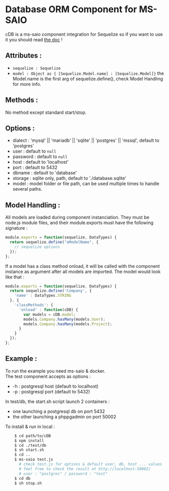 Database ORM Component for MS-SAIO
==========================================
cDB is a ms-saio component integration for Sequelize so if you want to use it you should read [the doc](http://docs.sequelizejs.com/en/latest/) !

Attributes :
------------
* `sequelize : Sequelize`
* `model : Object as { [Sequelize.Model.name] : [Sequelize.Model]}`
    the Model.name is the first arg of sequelize.define(), check Model Handling for more info.

Methods :
---------
No method except standard start/stop.

Options :
---------
* dialect : 'mysql' || 'mariadb' || 'sqlite' || 'postgres' || 'mssql', default to 'postgres'
* user : default to `null`
* password : default to `null`
* host : default to 'localhost'
* port : default to 5432
* dbname : default to 'database'
* storage : sqlite only, path, default to './database.sqlite'
* model : model folder or file path, can be used multiple times to handle several paths.

Model Handling :
----------------
All models are loaded during component instanciation. They must be node.js module files, and their module.exports must have the following signature :
```javascript
module.exports = function(sequelize, DataTypes) {
  return sequelize.define("aModelName", {
    // sequelize options
  });
};
```

If a model has a class method onload, it will be called with the component instance as argument after all models are imported. The model would look like that :
```javascript
module.exports = function(sequelize, DataTypes) {
  return sequelize.define('Company', {
    'name' : DataTypes.STRING
  }, {
    'classMethods': {
      'onload' : function(cDB) {
        var models = cDB.model;
        models.Company.hasMany(models.User);
        models.Company.hasMany(models.Project);
      }
    }
  });
};
```

Example :
---------
To run the example you need ms-saio & docker.  
The test component accepts as options :  
* -h : postgresql host (default to localhost)
* -p : postgresql port (default to 5432)

In test/db, the start.sh script launch 2 containers :  
* one launching a postgresql db on port 5432
* the other launching a phppgadmin on port 50002

To install & run in local :
```bash
    $ cd path/to/cDB
    $ npm install
    $ cd ./test/db
    $ sh start.sh
    $ cd ..
    $ ms-saio test.js
      # check test.js for options & default user, db, host ... values
      # feel free to check the result at http://localhost:50002/
      # user : "postgres" / password : "test"
    $ cd db
    $ sh stop.sh
```
